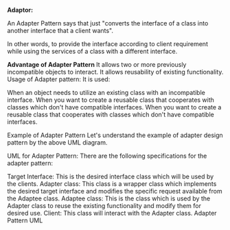 **Adaptor:**

An Adapter Pattern says that just "converts the interface of a class into another interface that a client wants".

In other words, to provide the interface according to client requirement while using the services of a class with a different interface.

**Advantage of Adapter Pattern**
It allows two or more previously incompatible objects to interact.
It allows reusability of existing functionality.
Usage of Adapter pattern:
It is used:

When an object needs to utilize an existing class with an incompatible interface.
When you want to create a reusable class that cooperates with classes which don't have compatible interfaces.
When you want to create a reusable class that cooperates with classes which don't have compatible interfaces.

Example of Adapter Pattern
Let's understand the example of adapter design pattern by the above UML diagram.

UML for Adapter Pattern:
There are the following specifications for the adapter pattern:

Target Interface: This is the desired interface class which will be used by the clients.
Adapter class: This class is a wrapper class which implements the desired target interface and modifies the specific request available from the Adaptee class.
Adaptee class: This is the class which is used by the Adapter class to reuse the existing functionality and modify them for desired use.
Client: This class will interact with the Adapter class.
Adapter Pattern UML
